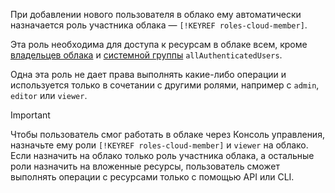 При добавлении нового пользователя в облако ему автоматически назначается роль участника облака — `[!KEYREF roles-cloud-member]`.

Эта роль необходима для доступа к ресурсам в облаке всем, кроме [владельцев облака](../resource-manager/concepts/resources-hierarchy.md#owner) и [системной группы](../iam/concepts/users/users.md#system) `allAuthenticatedUsers`.

Одна эта роль не дает права выполнять какие-либо операции и используется только в сочетании с другими ролями, например с `admin`, `editor` или `viewer`.

>[!IMPORTANT]
>
>Чтобы пользователь смог работать в облаке через Консоль управления, назначьте ему роли `[!KEYREF roles-cloud-member]` и `viewer` на облако. Если назначить на облако только роль участника облака, а остальные роли назначить на вложенные ресурсы, пользователь сможет выполнять операции с ресурсами только с помощью API или CLI.
